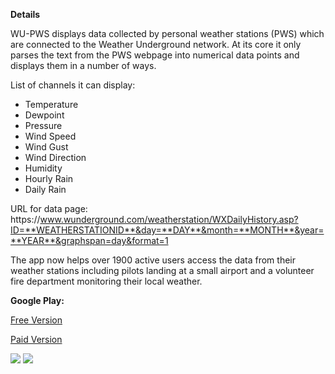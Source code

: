 **Details**

WU-PWS displays data collected by personal weather stations (PWS) which are connected to the Weather Underground network. At its core it only parses the text from the PWS webpage into numerical data points and displays them in a number of ways.

List of channels it can display:
* Temperature
* Dewpoint
* Pressure
* Wind Speed
* Wind Gust
* Wind Direction
* Humidity
* Hourly Rain
* Daily Rain

URL for data page: https://<span></span>www.wunderground.com/weatherstation/WXDailyHistory.asp?ID=**WEATHERSTATIONID**&day=**DAY**&month=**MONTH**&year=**YEAR**&graphspan=day&format=1

The app now helps over 1900 active users access the data from their weather stations including pilots landing at a small airport and a volunteer fire department monitoring their local weather.

**Google Play:**

[Free Version](https://play.google.com/store/apps/details?id=net.mpross.pws)

[Paid Version](https://play.google.com/store/apps/details?id=net.mpross.pwspaid)


![](https://lh3.googleusercontent.com/FYMt3QPSC4EPw9AMgbLlZNk_jf37uLIRjUjZiw2UwjXGGKzKreadQFSGzw2iuoWNn5iY=w1920-h963-rw)
![](https://lh3.googleusercontent.com/VaFXuBMxiif1z30W_ZSHLzwJh6ICDHliFbNbE2iLunbF7ShRFwEzbcXFhY47FR7E-A=w1920-h963-rw)
